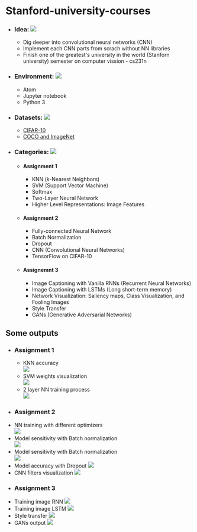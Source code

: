 # Stanford-university-courses

* ### Idea: ![](https://github.com/Antanskas/Computer-vision-cs231n-Stanford-university-/blob/master/repository_images/idea.png)
    * Dig deeper into convolutional neural networks (CNN)
    * Implement each CNN parts from scrach without NN libraries
    * Finish one of the greatest's university in the world (Stanforn university) semester on computer vission - cs231n
* ### Environment: ![](https://github.com/Antanskas/Computer-vision-cs231n-Stanford-university-/blob/master/repository_images/jupyter_notebook.png)
    * Atom
    * Jupyter notebook
    * Python 3
* ### Datasets: ![](https://github.com/Antanskas/Computer-vision-cs231n-Stanford-university-/blob/master/repository_images/books.png)
    * [CIFAR-10](http://cs231n.github.io/assignments2019/assignment1/)
    * [COCO and ImageNet](http://cs231n.github.io/assignments2019/assignment3/)
* ### Categories: ![](https://github.com/Antanskas/Computer-vision-cs231n-Stanford-university-/blob/master/repository_images/categories.png)
  * #### Assignment 1
    * KNN (k-Nearest Neighbors) 
    * SVM (Support Vector Machine)
    * Softmax
    * Two-Layer Neural Network 
    *  Higher Level Representations: Image Features
  * #### Assignment 2
    * Fully-connected Neural Network
    * Batch Normalization 
    * Dropout
    * CNN (Convolutional Neural Networks)
    * TensorFlow on CIFAR-10 
  * #### Assignemnt 3
    * Image Captioning with Vanilla RNNs (Recurrent Neural Networks)
    * Image Captioning with LSTMs (Long short-term memory)
    * Network Visualization: Saliency maps, Class Visualization, and Fooling Images 
    * Style Transfer
    * GANs (Generative Adversarial Networks)
 ## Some outputs
 * ### Assignment 1
   * KNN accuracy  
   ![](https://github.com/Antanskas/Computer-vision-cs231n-Stanford-university-/blob/master/plots/assignment1/knn_accuracy.png)
   * SVM weights visualization  
   ![](https://github.com/Antanskas/Computer-vision-cs231n-Stanford-university-/blob/master/plots/assignment1/svm_weight_visualization.png)
   * 2 layer NN training process  
   ![](https://github.com/Antanskas/Computer-vision-cs231n-Stanford-university-/blob/master/plots/assignment1/two_layer_NN_training.png)
  * ### Assignment 2
   * NN training with different optimizers  
   ![](https://github.com/Antanskas/Computer-vision-cs231n-Stanford-university-/blob/master/plots/assignment2/FC_NN_training_with_different_optimizers.png)
   * Model sensitivity with Batch normalization  
   ![](https://github.com/Antanskas/Computer-vision-cs231n-Stanford-university-/blob/master/plots/assignment2/model_sensitivity_with_Batch_norm.png)
   * Model sensitivity with Batch normalization  
   ![](https://github.com/Antanskas/Computer-vision-cs231n-Stanford-university-/blob/master/plots/assignment2/model_sensitivity_with_Batch_norm.png)
   * Model accuracy with Dropout
   ![](https://github.com/Antanskas/Computer-vision-cs231n-Stanford-university-/blob/master/plots/assignment2/model_accuracy_with_Dropout.png)
   * CNN filters visualization
   ![](https://github.com/Antanskas/Computer-vision-cs231n-Stanford-university-/blob/master/plots/assignment2/CNN_filter_visualization.png)
  * ### Assignment 3
   * Training image RNN
   ![](https://github.com/Antanskas/Computer-vision-cs231n-Stanford-university-/blob/master/plots/assignment3/training_image_RNN.png)
   * Training image LSTM
   ![](https://github.com/Antanskas/Computer-vision-cs231n-Stanford-university-/blob/master/plots/assignment3/training_image_LSTMs.png)
   * Style transfer
   ![](https://github.com/Antanskas/Computer-vision-cs231n-Stanford-university-/blob/master/plots/assignment3/style_transfer.png)
   * GANs output
   ![](https://github.com/Antanskas/Computer-vision-cs231n-Stanford-university-/blob/master/plots/assignment3/GANs.png)
  
  
